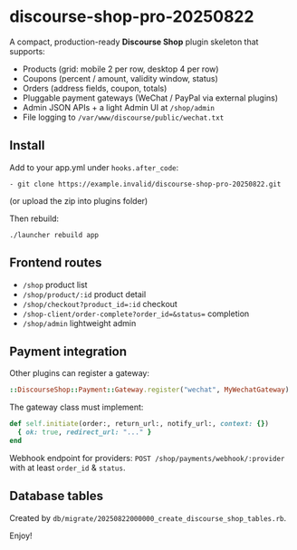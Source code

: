 # discourse-shop-pro-20250822

A compact, production-ready **Discourse Shop** plugin skeleton that supports:
- Products (grid: mobile 2 per row, desktop 4 per row)
- Coupons (percent / amount, validity window, status)
- Orders (address fields, coupon, totals)
- Pluggable payment gateways (WeChat / PayPal via external plugins)
- Admin JSON APIs + a light Admin UI at `/shop/admin`
- File logging to `/var/www/discourse/public/wechat.txt`

## Install

Add to your app.yml under `hooks.after_code`:
```
- git clone https://example.invalid/discourse-shop-pro-20250822.git
```
(or upload the zip into plugins folder)

Then rebuild:
```
./launcher rebuild app
```

## Frontend routes
- `/shop` product list
- `/shop/product/:id` product detail
- `/shop/checkout?product_id=:id` checkout
- `/shop-client/order-complete?order_id=&status=` completion
- `/shop/admin` lightweight admin

## Payment integration
Other plugins can register a gateway:
```ruby
::DiscourseShop::Payment::Gateway.register("wechat", MyWechatGateway)
```
The gateway class must implement:
```ruby
def self.initiate(order:, return_url:, notify_url:, context: {})
  { ok: true, redirect_url: "..." }
end
```

Webhook endpoint for providers:
`POST /shop/payments/webhook/:provider` with at least `order_id` & `status`.

## Database tables
Created by `db/migrate/20250822000000_create_discourse_shop_tables.rb`.

Enjoy!
